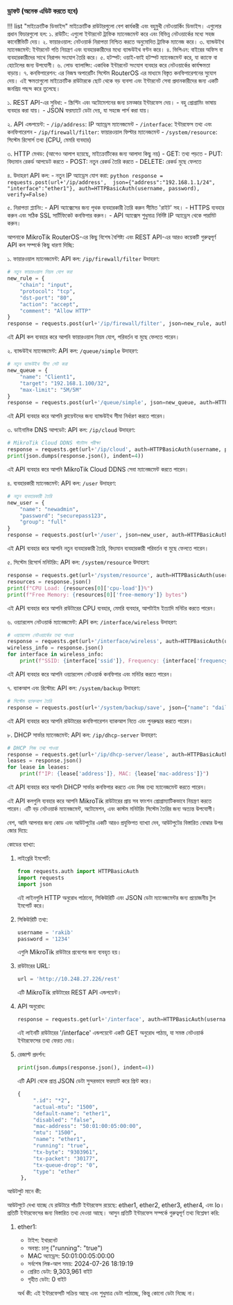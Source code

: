 ### ড্রাফট (অনেক এডিট করতে হবে)

!!! list "মাইক্রোটিক ডিভাইস"
   মাইক্রোটিক রাউটারগুলো বেশ কার্যকরী এবং বহুমুখী নেটওয়ার্কিং ডিভাইস। এগুলোর প্রধান ফিচারগুলো হল:
   ১. রাউটিং: এগুলো ইন্টারনেট ট্রাফিক ম্যানেজমেন্ট করে এবং বিভিন্ন নেটওয়ার্কের মধ্যে সহজ কানেক্টিভিটি দেয়।
   ২. ফায়ারওয়াল: নেটওয়ার্ক নিরাপত্তা নিশ্চিত করতে অনুমোদিত ট্রাফিক ম্যানেজ করে।
   ৩. ব্যান্ডউইথ ম্যানেজমেন্ট: ইন্টারনেট গতি নিয়ন্ত্রণ এবং ব্যবহারকারীদের মধ্যে ব্যান্ডউইথ বণ্টন করে।
   ৪. ভিপিএন: বাইরের অফিস বা ব্যবহারকারীদের সাথে নিরাপদ সংযোগ তৈরি করে।
   ৫. হটস্পট: ওয়াই-ফাই হটস্পট ম্যানেজমেন্ট করে, যা ক্যাফে বা হোটেলের জন্য উপযোগী।
   ৬. লোড ব্যালান্সিং: একাধিক ইন্টারনেট সংযোগ ব্যবহার করে নেটওয়ার্কের কার্যক্ষমতা বাড়ায়।
   ৭. কনফিগারেশন: এর নিজস্ব অপারেটিং সিস্টেম RouterOS এর মাধ্যমে বিস্তৃত কনফিগারেশনের সুযোগ দেয়।
   এই ক্ষমতাগুলো মাইক্রোটিক রাউটারকে ছোট থেকে বড় ব্যবসা এবং ইন্টারনেট সেবা প্রদানকারীদের জন্য একটি জনপ্রিয় পছন্দ করে তুলেছে।

১. REST API-এর সুবিধা:
      - স্ক্রিপ্টিং এবং অটোমেশনের জন্য চমত্কার ইন্টারফেস দেয়।
      - বহু প্রোগ্রামিং ভাষায় ব্যবহার করা যায়।
      - JSON ফরম্যাটে ডেটা দেয়, যা সহজে পার্স করা যায়।

২. API এন্ডপয়েন্ট:
      - `/ip/address`: IP অ্যাড্রেস ম্যানেজমেন্ট
      - `/interface`: ইন্টারফেস তথ্য এবং কনফিগারেশন
      - `/ip/firewall/filter`: ফায়ারওয়াল ফিল্টার ম্যানেজমেন্ট
      - `/system/resource`: সিস্টেম রিসোর্স তথ্য (CPU, মেমরি ব্যবহার)

৩. HTTP মেথড: (আগেও আলাপ হয়েছে, মাইক্রোটিকের জন্য আলাদা কিছু নয়)
      - GET: তথ্য পড়তে
      - PUT: বিদ্যমান রেকর্ড আপডেট করতে
      - POST: নতুন রেকর্ড তৈরি করতে
      - DELETE: রেকর্ড মুছে ফেলতে

৪. উদাহরণ API কল:
      - নতুন IP অ্যাড্রেস যোগ করা:
     ```python
     response = requests.post(url+'/ip/address', 
                              json={"address":"192.168.1.1/24", "interface":"ether1"},
                              auth=HTTPBasicAuth(username, password), verify=False)
     ```

৫. নিরাপত্তা প্ল্যানিং:
      - API অ্যাক্সেসের জন্য পৃথক ব্যবহারকারী তৈরি করুন সীমিত 'রাইট' সহ।
      - HTTPS ব্যবহার করুন এবং সঠিক SSL সার্টিফিকেট কনফিগার করুন।
      - API অ্যাক্সেস শুধুমাত্র নির্দিষ্ট IP অ্যাড্রেস থেকে পারমিট করুন।

আপনাকে MikroTik RouterOS-এর কিছু বিশেষ বৈশিষ্ট্য এবং REST API-এর আরও কয়েকটি গুরুত্বপূর্ণ API কল সম্পর্কে কিছু ধারণা দিচ্ছি:

১. ফায়ারওয়াল ম্যানেজমেন্ট:
   API কল: `/ip/firewall/filter`
   উদাহরণ:
   ```python
   # নতুন ফায়ারওয়াল নিয়ম যোগ করা
   new_rule = {
       "chain": "input",
       "protocol": "tcp",
       "dst-port": "80",
       "action": "accept",
       "comment": "Allow HTTP"
   }
   response = requests.post(url+'/ip/firewall/filter', json=new_rule, auth=HTTPBasicAuth(username, password), verify=False)
   ```
   এই API কল ব্যবহার করে আপনি ফায়ারওয়াল নিয়ম যোগ, পরিবর্তন বা মুছে ফেলতে পারেন।

২. ব্যান্ডউইথ ম্যানেজমেন্ট:
   API কল: `/queue/simple`
   উদাহরণ:
   ```python
   # নতুন ব্যান্ডউইথ সীমা সেট করা
   new_queue = {
       "name": "Client1",
       "target": "192.168.1.100/32",
       "max-limit": "5M/5M"
   }
   response = requests.post(url+'/queue/simple', json=new_queue, auth=HTTPBasicAuth(username, password), verify=False)
   ```
   এই API ব্যবহার করে আপনি ক্লায়েন্টদের জন্য ব্যান্ডউইথ সীমা নির্ধারণ করতে পারেন।

৩. ডাইনামিক DNS আপডেট:
   API কল: `/ip/cloud`
   উদাহরণ:
   ```python
   # MikroTik Cloud DDNS স্ট্যাটাস পরীক্ষা
   response = requests.get(url+'/ip/cloud', auth=HTTPBasicAuth(username, password), verify=False)
   print(json.dumps(response.json(), indent=4))
   ```
   এই API ব্যবহার করে আপনি MikroTik Cloud DDNS সেবা ম্যানেজমেন্ট করতে পারেন।

৪. ব্যবহারকারী ম্যানেজমেন্ট:
   API কল: `/user`
   উদাহরণ:
   ```python
   # নতুন ব্যবহারকারী তৈরি
   new_user = {
       "name": "newadmin",
       "password": "securepass123",
       "group": "full"
   }
   response = requests.post(url+'/user', json=new_user, auth=HTTPBasicAuth(username, password), verify=False)
   ```
   এই API ব্যবহার করে আপনি নতুন ব্যবহারকারী তৈরি, বিদ্যমান ব্যবহারকারী পরিবর্তন বা মুছে ফেলতে পারেন।

৫. সিস্টেম রিসোর্স মনিটরিং:
   API কল: `/system/resource`
   উদাহরণ:
   ```python
   response = requests.get(url+'/system/resource', auth=HTTPBasicAuth(username, password), verify=False)
   resources = response.json()
   print(f"CPU Load: {resources[0]['cpu-load']}%")
   print(f"Free Memory: {resources[0]['free-memory']} bytes")
   ```
   এই API ব্যবহার করে আপনি রাউটারের CPU ব্যবহার, মেমরি ব্যবহার, আপটাইম ইত্যাদি মনিটর করতে পারেন।

৬. ওয়্যারলেস নেটওয়ার্ক ম্যানেজমেন্ট:
   API কল: `/interface/wireless`
   উদাহরণ:
   ```python
   # ওয়্যারলেস নেটওয়ার্কের তথ্য পাওয়া
   response = requests.get(url+'/interface/wireless', auth=HTTPBasicAuth(username, password), verify=False)
   wireless_info = response.json()
   for interface in wireless_info:
       print(f"SSID: {interface['ssid']}, Frequency: {interface['frequency']}")
   ```
   এই API ব্যবহার করে আপনি ওয়্যারলেস নেটওয়ার্ক কনফিগার এবং মনিটর করতে পারেন।

৭. ব্যাকআপ এবং রিস্টোর:
   API কল: `/system/backup`
   উদাহরণ:
   ```python
   # সিস্টেম ব্যাকআপ তৈরি
   response = requests.post(url+'/system/backup/save', json={"name": "daily_backup"}, auth=HTTPBasicAuth(username, password), verify=False)
   ```
   এই API ব্যবহার করে আপনি রাউটারের কনফিগারেশন ব্যাকআপ নিতে এবং পুনরুদ্ধার করতে পারেন।

৮. DHCP সার্ভার ম্যানেজমেন্ট:
   API কল: `/ip/dhcp-server`
   উদাহরণ:
   ```python
   # DHCP লিজ তথ্য পাওয়া
   response = requests.get(url+'/ip/dhcp-server/lease', auth=HTTPBasicAuth(username, password), verify=False)
   leases = response.json()
   for lease in leases:
       print(f"IP: {lease['address']}, MAC: {lease['mac-address']}")
   ```
   এই API ব্যবহার করে আপনি DHCP সার্ভার কনফিগার করতে এবং লিজ তথ্য ম্যানেজমেন্ট করতে পারেন।

এই API কলগুলি ব্যবহার করে আপনি MikroTik রাউটারের প্রায় সব ফাংশন প্রোগ্রাম্যাটিকভাবে নিয়ন্ত্রণ করতে পারেন। এটি বড় নেটওয়ার্ক ম্যানেজমেন্ট, অটোমেশন, এবং কাস্টম মনিটরিং সিস্টেম তৈরির জন্য অত্যন্ত উপযোগী।

বেশ, আমি আপনার জন্য কোড এবং আউটপুটের একটি আরও প্রযুক্তিগত ব্যাখ্যা দেব, আউটপুটের বিস্তারিত বোঝার উপর জোর দিয়ে:

কোডের ব্যাখ্যা:

1. লাইব্রেরি ইমপোর্ট:
   ```python
   from requests.auth import HTTPBasicAuth
   import requests
   import json
   ```
   এই লাইনগুলি HTTP অনুরোধ পাঠানো, সিকিউরিটি এবং JSON ডেটা ম্যানেজমেন্টর জন্য প্রয়োজনীয় টুল ইমপোর্ট করে।

2. সিকিউরিটি তথ্য:
   ```python
   username = 'rakib'
   password = '1234'
   ```
   এগুলি MikroTik রাউটারে প্রবেশের জন্য ব্যবহৃত হয়।

3. রাউটারের URL:
   ```python
   url = 'http://10.248.27.226/rest'
   ```
   এটি MikroTik রাউটারের REST API এন্ডপয়েন্ট।

4. API অনুরোধ:
   ```python
   response = requests.get(url+'/interface', auth=HTTPBasicAuth(username, password), verify=False)
   ```
   এই লাইনটি রাউটারের '/interface' এন্ডপয়েন্টে একটি GET অনুরোধ পাঠায়, যা সমস্ত নেটওয়ার্ক ইন্টারফেসের তথ্য ফেরত দেয়।

5. রেজাল্ট প্রদর্শন:
   ```python
   print(json.dumps(response.json(), indent=4))
   ```
   এটি API থেকে প্রাপ্ত JSON ডেটা সুন্দরভাবে ফরম্যাট করে প্রিন্ট করে।

   ```python
   {
        ".id": "*2",
        "actual-mtu": "1500",
        "default-name": "ether1",
        "disabled": "false",
        "mac-address": "50:01:00:05:00:00",
        "mtu": "1500",
        "name": "ether1",
        "running": "true",
        "tx-byte": "9303961",
        "tx-packet": "30177",
        "tx-queue-drop": "0",
        "type": "ether"
    },
   ```

আউটপুট মানে কী:

আউটপুটে দেখা যাচ্ছে যে রাউটারে পাঁচটি ইন্টারফেস রয়েছে: ether1, ether2, ether3, ether4, এবং lo। প্রতিটি ইন্টারফেসের জন্য বিস্তারিত তথ্য দেওয়া আছে। আসুন প্রতিটি ইন্টারফেস সম্পর্কে গুরুত্বপূর্ণ তথ্য বিশ্লেষণ করি:

1. ether1:
   - টাইপ: ইথারনেট
   - অবস্থা: চালু ("running": "true")
   - MAC অ্যাড্রেস: 50:01:00:05:00:00
   - সর্বশেষ লিঙ্ক-আপ সময়: 2024-07-26 18:19:19
   - প্রেরিত ডেটা: 9,303,961 বাইট
   - গৃহীত ডেটা: 0 বাইট

   অর্থ কী: এই ইন্টারফেসটি সক্রিয় আছে এবং শুধুমাত্র ডেটা পাঠাচ্ছে, কিন্তু কোনো ডেটা নিচ্ছে না।


